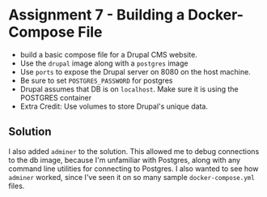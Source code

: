 # Assignment 7 - Building a Docker-Compose File

- build a basic compose file for a Drupal CMS website.
- Use the `drupal` image along with a `postgres` image
- Use `ports` to expose the Drupal server on 8080 on the host machine.
- Be sure to set `POSTGRES_PASSWORD` for postgres
- Drupal assumes that DB is on `localhost`. Make sure it is using the POSTGRES
  container
- Extra Credit: Use volumes to store Drupal's unique data.

## Solution

I also added `adminer` to the solution. This allowed me to debug connections to
the db image, because I'm unfamiliar with Postgres, along with any command line
utilities for connecting to Postgres. I also wanted to see how `adminer` worked,
since I've seen it on so many sample `docker-compose.yml` files.
